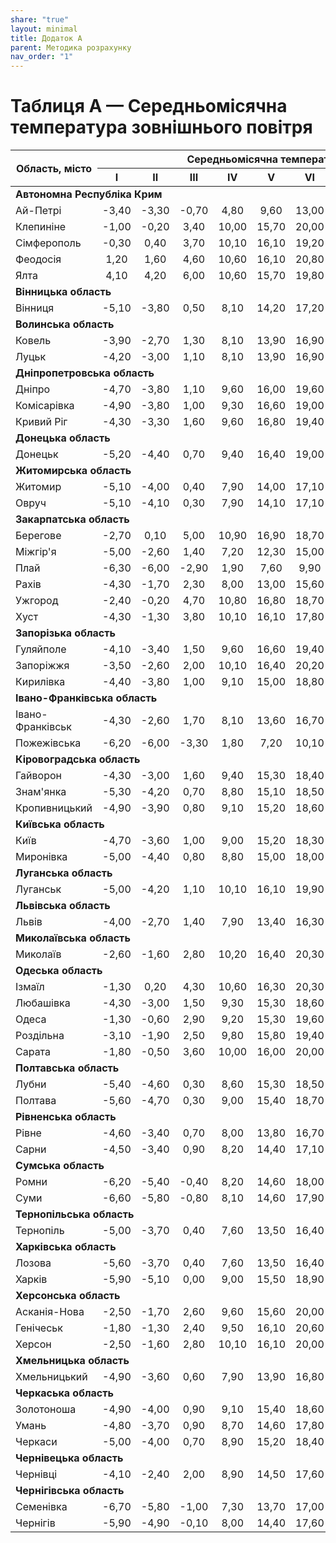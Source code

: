 ```yaml
---
share: "true"
layout: minimal
title: Додаток А
parent: Методика розрахунку
nav_order: "1"
---
```



# Таблиця А — Середньомісячна температура зовнішнього повітря

<table>
  <thead>
    <tr>
      <th rowspan="2">Область, місто</th>
      <th colspan="12">Середньомісячна температура зовнішнього повітря, ℃</th>
      <th rowspan="2">Середня за рік</th>
    </tr>
    <tr>
      <th>I</th>
      <th>II</th>
      <th>III</th>
      <th>IV</th>
      <th>V</th>
      <th>VI</th>
      <th>VII</th>
      <th>VIII</th>
      <th>IX</th>
      <th>X</th>
      <th>XI</th>
      <th>XII</th>
    </tr>
  </thead>
  <tbody>
    <tr>
      <td colspan="14"><b>Автономна Республіка Крим</b></td>
    </tr>
    <tr>
      <td>Ай-Петрі</td>
      <td style="text-align: center">-3,40</td>
      <td style="text-align: center">-3,30</td>
      <td style="text-align: center">-0,70</td>
      <td style="text-align: center">4,80</td>
      <td style="text-align: center">9,60</td>
      <td style="text-align: center">13,00</td>
      <td style="text-align: center">15,50</td>
      <td style="text-align: center">15,10</td>
      <td style="text-align: center">11,00</td>
      <td style="text-align: center">6,70</td>
      <td style="text-align: center">2,50</td>
      <td style="text-align: center">-1,60</td>
      <td style="text-align: center">5,80</td>
    </tr>
    <tr>
      <td>Клепиніне</td>
      <td style="text-align: center">-1,00</td>
      <td style="text-align: center">-0,20</td>
      <td style="text-align: center">3,40</td>
      <td style="text-align: center">10,00</td>
      <td style="text-align: center">15,70</td>
      <td style="text-align: center">20,00</td>
      <td style="text-align: center">22,70</td>
      <td style="text-align: center">21,80</td>
      <td style="text-align: center">16,70</td>
      <td style="text-align: center">10,70</td>
      <td style="text-align: center">5,70</td>
      <td style="text-align: center">1,60</td>
      <td style="text-align: center">10,60</td>
    </tr>
    <tr>
      <td>Сімферополь</td>
      <td style="text-align: center">-0,30</td>
      <td style="text-align: center">0,40</td>
      <td style="text-align: center">3,70</td>
      <td style="text-align: center">10,10</td>
      <td style="text-align: center">16,10</td>
      <td style="text-align: center">19,20</td>
      <td style="text-align: center">21,80</td>
      <td style="text-align: center">21,30</td>
      <td style="text-align: center">16,70</td>
      <td style="text-align: center">11,00</td>
      <td style="text-align: center">6,10</td>
      <td style="text-align: center">2,10</td>
      <td style="text-align: center">10,60</td>
    </tr>
    <tr>
      <td>Феодосія</td>
      <td style="text-align: center">1,20</td>
      <td style="text-align: center">1,60</td>
      <td style="text-align: center">4,60</td>
      <td style="text-align: center">10,60</td>
      <td style="text-align: center">16,10</td>
      <td style="text-align: center">20,80</td>
      <td style="text-align: center">23,20</td>
      <td style="text-align: center">23,10</td>
      <td style="text-align: center">18,40</td>
      <td style="text-align: center">12,60</td>
      <td style="text-align: center">7,60</td>
      <td style="text-align: center">3,80</td>
      <td style="text-align: center">12,00</td>
    </tr>
    <tr>
      <td>Ялта</td>
      <td style="text-align: center">4,10</td>
      <td style="text-align: center">4,20</td>
      <td style="text-align: center">6,00</td>
      <td style="text-align: center">10,60</td>
      <td style="text-align: center">15,70</td>
      <td style="text-align: center">19,80</td>
      <td style="text-align: center">23,60</td>
      <td style="text-align: center">23,20</td>
      <td style="text-align: center">19,00</td>
      <td style="text-align: center">13,60</td>
      <td style="text-align: center">9,50</td>
      <td style="text-align: center">6,10</td>
      <td style="text-align: center">13,00</td>
    </tr>
    <tr>
      <td colspan="14"><b>Вінницька область</b></td>
    </tr>
    <tr>
      <td>Вінниця</td>
      <td style="text-align: center">-5,10</td>
      <td style="text-align: center">-3,80</td>
      <td style="text-align: center">0,50</td>
      <td style="text-align: center">8,10</td>
      <td style="text-align: center">14,20</td>
      <td style="text-align: center">17,20</td>
      <td style="text-align: center">18,70</td>
      <td style="text-align: center">18,00</td>
      <td style="text-align: center">13,30</td>
      <td style="text-align: center">7,60</td>
      <td style="text-align: center">1,80</td>
      <td style="text-align: center">-2,90</td>
      <td style="text-align: center">7,30</td>
    </tr>
    <tr>
      <td colspan="14"><b>Волинська область</b></td>
    </tr>
    <tr>
      <td>Ковель</td>
      <td style="text-align: center">-3,90</td>
      <td style="text-align: center">-2,70</td>
      <td style="text-align: center">1,30</td>
      <td style="text-align: center">8,10</td>
      <td style="text-align: center">13,90</td>
      <td style="text-align: center">16,90</td>
      <td style="text-align: center">18,20</td>
      <td style="text-align: center">17,60</td>
      <td style="text-align: center">13,00</td>
      <td style="text-align: center">7,90</td>
      <td style="text-align: center">2,50</td>
      <td style="text-align: center">-1,90</td>
      <td style="text-align: center">7,60</td>
    </tr>
    <tr>
      <td>Луцьк</td>
      <td style="text-align: center">-4,20</td>
      <td style="text-align: center">-3,00</td>
      <td style="text-align: center">1,10</td>
      <td style="text-align: center">8,10</td>
      <td style="text-align: center">13,90</td>
      <td style="text-align: center">16,90</td>
      <td style="text-align: center">18,40</td>
      <td style="text-align: center">17,70</td>
      <td style="text-align: center">13,20</td>
      <td style="text-align: center">7,90</td>
      <td style="text-align: center">2,40</td>
      <td style="text-align: center">-2,40</td>
      <td style="text-align: center">7,50</td>
    </tr>
    <tr>
      <td colspan="14"><b>Дніпропетровська область</b></td>
    </tr>
    <tr>
      <td>Дніпро</td>
      <td style="text-align: center">-4,70</td>
      <td style="text-align: center">-3,80</td>
      <td style="text-align: center">1,10</td>
      <td style="text-align: center">9,60</td>
      <td style="text-align: center">16,00</td>
      <td style="text-align: center">19,60</td>
      <td style="text-align: center">21,60</td>
      <td style="text-align: center">20,70</td>
      <td style="text-align: center">15,40</td>
      <td style="text-align: center">8,60</td>
      <td style="text-align: center">2,20</td>
      <td style="text-align: center">-2,50</td>
      <td style="text-align: center">8,70</td>
    </tr>
    <tr>
      <td>Комісарівка</td>
      <td style="text-align: center">-4,90</td>
      <td style="text-align: center">-3,80</td>
      <td style="text-align: center">1,00</td>
      <td style="text-align: center">9,30</td>
      <td style="text-align: center">16,60</td>
      <td style="text-align: center">19,00</td>
      <td style="text-align: center">20,90</td>
      <td style="text-align: center">20,00</td>
      <td style="text-align: center">14,70</td>
      <td style="text-align: center">8,20</td>
      <td style="text-align: center">2,20</td>
      <td style="text-align: center">-2,40</td>
      <td style="text-align: center">8,30</td>
    </tr>
    <tr>
      <td>Кривий Ріг</td>
      <td style="text-align: center">-4,30</td>
      <td style="text-align: center">-3,30</td>
      <td style="text-align: center">1,60</td>
      <td style="text-align: center">9,60</td>
      <td style="text-align: center">16,80</td>
      <td style="text-align: center">19,40</td>
      <td style="text-align: center">21,50</td>
      <td style="text-align: center">20,70</td>
      <td style="text-align: center">15,50</td>
      <td style="text-align: center">8,90</td>
      <td style="text-align: center">2,70</td>
      <td style="text-align: center">-2,00</td>
      <td style="text-align: center">8,80</td>
    </tr>
    <tr>
      <td colspan="14"><b>Донецька область</b></td>
    </tr>
    <tr>
      <td>Донецьк</td>
      <td style="text-align: center">-5,20</td>
      <td style="text-align: center">-4,40</td>
      <td style="text-align: center">0,70</td>
      <td style="text-align: center">9,40</td>
      <td style="text-align: center">16,40</td>
      <td style="text-align: center">19,00</td>
      <td style="text-align: center">21,20</td>
      <td style="text-align: center">19,80</td>
      <td style="text-align: center">14,90</td>
      <td style="text-align: center">8,00</td>
      <td style="text-align: center">1,80</td>
      <td style="text-align: center">-2,90</td>
      <td style="text-align: center">8,10</td>
    </tr>
    <tr>
      <td colspan="14"><b>Житомирська область</b></td>
    </tr>
    <tr>
      <td>Житомир</td>
      <td style="text-align: center">-5,10</td>
      <td style="text-align: center">-4,00</td>
      <td style="text-align: center">0,40</td>
      <td style="text-align: center">7,90</td>
      <td style="text-align: center">14,00</td>
      <td style="text-align: center">17,10</td>
      <td style="text-align: center">18,50</td>
      <td style="text-align: center">17,70</td>
      <td style="text-align: center">13,00</td>
      <td style="text-align: center">7,40</td>
      <td style="text-align: center">1,70</td>
      <td style="text-align: center">-2,80</td>
      <td style="text-align: center">7,20</td>
    </tr>
    <tr>
      <td>Овруч</td>
      <td style="text-align: center">-5,10</td>
      <td style="text-align: center">-4,10</td>
      <td style="text-align: center">0,30</td>
      <td style="text-align: center">7,90</td>
      <td style="text-align: center">14,10</td>
      <td style="text-align: center">17,10</td>
      <td style="text-align: center">18,50</td>
      <td style="text-align: center">17,60</td>
      <td style="text-align: center">12,80</td>
      <td style="text-align: center">7,10</td>
      <td style="text-align: center">1,50</td>
      <td style="text-align: center">-3,10</td>
      <td style="text-align: center">7,10</td>
    </tr>
    <tr>
      <td colspan="14"><b>Закарпатська область</b></td>
    </tr>
    <tr>
      <td>Берегове</td>
      <td style="text-align: center">-2,70</td>
      <td style="text-align: center">0,10</td>
      <td style="text-align: center">5,00</td>
      <td style="text-align: center">10,90</td>
      <td style="text-align: center">16,90</td>
      <td style="text-align: center">18,70</td>
      <td style="text-align: center">20,20</td>
      <td style="text-align: center">19,60</td>
      <td style="text-align: center">15,70</td>
      <td style="text-align: center">10,30</td>
      <td style="text-align: center">4,80</td>
      <td style="text-align: center">-0,20</td>
      <td style="text-align: center">9,90</td>
    </tr>
    <tr>
      <td>Міжгір'я</td>
      <td style="text-align: center">-5,00</td>
      <td style="text-align: center">-2,60</td>
      <td style="text-align: center">1,40</td>
      <td style="text-align: center">7,20</td>
      <td style="text-align: center">12,30</td>
      <td style="text-align: center">15,00</td>
      <td style="text-align: center">16,40</td>
      <td style="text-align: center">15,80</td>
      <td style="text-align: center">12,30</td>
      <td style="text-align: center">7,40</td>
      <td style="text-align: center">2,50</td>
      <td style="text-align: center">2,40</td>
      <td style="text-align: center">6,70</td>
    </tr>
    <tr>
      <td>Плай</td>
      <td style="text-align: center">-6,30</td>
      <td style="text-align: center">-6,00</td>
      <td style="text-align: center">-2,90</td>
      <td style="text-align: center">1,90</td>
      <td style="text-align: center">7,60</td>
      <td style="text-align: center">9,90</td>
      <td style="text-align: center">11,40</td>
      <td style="text-align: center">11,50</td>
      <td style="text-align: center">7,70</td>
      <td style="text-align: center">3,60</td>
      <td style="text-align: center">-1,40</td>
      <td style="text-align: center">-5,10</td>
      <td style="text-align: center">2,70</td>
    </tr>
    <tr>
      <td>Рахів</td>
      <td style="text-align: center">-4,30</td>
      <td style="text-align: center">-1,70</td>
      <td style="text-align: center">2,30</td>
      <td style="text-align: center">8,00</td>
      <td style="text-align: center">13,00</td>
      <td style="text-align: center">15,60</td>
      <td style="text-align: center">17,00</td>
      <td style="text-align: center">16,40</td>
      <td style="text-align: center">12,90</td>
      <td style="text-align: center">7,80</td>
      <td style="text-align: center">2,80</td>
      <td style="text-align: center">-1,80</td>
      <td style="text-align: center">7,30</td>
    </tr>
    <tr>
      <td>Ужгород</td>
      <td style="text-align: center">-2,40</td>
      <td style="text-align: center">-0,20</td>
      <td style="text-align: center">4,70</td>
      <td style="text-align: center">10,80</td>
      <td style="text-align: center">16,80</td>
      <td style="text-align: center">18,70</td>
      <td style="text-align: center">20,30</td>
      <td style="text-align: center">19,80</td>
      <td style="text-align: center">15,50</td>
      <td style="text-align: center">10,20</td>
      <td style="text-align: center">4,70</td>
      <td style="text-align: center">-0,50</td>
      <td style="text-align: center">9,80</td>
    </tr>
    <tr>
      <td>Хуст</td>
      <td style="text-align: center">-4,30</td>
      <td style="text-align: center">-1,30</td>
      <td style="text-align: center">3,80</td>
      <td style="text-align: center">10,10</td>
      <td style="text-align: center">16,10</td>
      <td style="text-align: center">17,80</td>
      <td style="text-align: center">19,20</td>
      <td style="text-align: center">18,50</td>
      <td style="text-align: center">14,50</td>
      <td style="text-align: center">8,90</td>
      <td style="text-align: center">3,70</td>
      <td style="text-align: center">-1,30</td>
      <td style="text-align: center">8,70</td>
    </tr>
    <tr>
      <td colspan="14"><b>Запорізька область</b></td>
    </tr>
    <tr>
      <td>Гуляйполе</td>
      <td style="text-align: center">-4,10</td>
      <td style="text-align: center">-3,40</td>
      <td style="text-align: center">1,50</td>
      <td style="text-align: center">9,60</td>
      <td style="text-align: center">16,60</td>
      <td style="text-align: center">19,40</td>
      <td style="text-align: center">21,60</td>
      <td style="text-align: center">20,50</td>
      <td style="text-align: center">15,10</td>
      <td style="text-align: center">8,40</td>
      <td style="text-align: center">2,50</td>
      <td style="text-align: center">-1,90</td>
      <td style="text-align: center">8,70</td>
    </tr>
    <tr>
      <td>Запоріжжя</td>
      <td style="text-align: center">-3,50</td>
      <td style="text-align: center">-2,60</td>
      <td style="text-align: center">2,00</td>
      <td style="text-align: center">10,10</td>
      <td style="text-align: center">16,40</td>
      <td style="text-align: center">20,20</td>
      <td style="text-align: center">22,40</td>
      <td style="text-align: center">21,40</td>
      <td style="text-align: center">16,20</td>
      <td style="text-align: center">9,60</td>
      <td style="text-align: center">3,50</td>
      <td style="text-align: center">-1,10</td>
      <td style="text-align: center">9,60</td>
    </tr>
    <tr>
      <td>Кирилівка</td>
      <td style="text-align: center">-4,40</td>
      <td style="text-align: center">-3,80</td>
      <td style="text-align: center">1,00</td>
      <td style="text-align: center">9,10</td>
      <td style="text-align: center">15,00</td>
      <td style="text-align: center">18,80</td>
      <td style="text-align: center">20,60</td>
      <td style="text-align: center">20,10</td>
      <td style="text-align: center">14,90</td>
      <td style="text-align: center">8,10</td>
      <td style="text-align: center">2,30</td>
      <td style="text-align: center">-2,20</td>
      <td style="text-align: center">8,30</td>
    </tr>
    <tr>
      <td colspan="14"><b>Івано-Франківська область</b></td>
    </tr>
    <tr>
      <td>Івано-Франківськ</td>
      <td style="text-align: center">-4,30</td>
      <td style="text-align: center">-2,60</td>
      <td style="text-align: center">1,70</td>
      <td style="text-align: center">8,10</td>
      <td style="text-align: center">13,60</td>
      <td style="text-align: center">16,70</td>
      <td style="text-align: center">18,30</td>
      <td style="text-align: center">17,70</td>
      <td style="text-align: center">13,40</td>
      <td style="text-align: center">8,00</td>
      <td style="text-align: center">2,50</td>
      <td style="text-align: center">-2,40</td>
      <td style="text-align: center">7,60</td>
    </tr>
    <tr>
      <td>Пожежівська</td>
      <td style="text-align: center">-6,20</td>
      <td style="text-align: center">-6,00</td>
      <td style="text-align: center">-3,30</td>
      <td style="text-align: center">1,80</td>
      <td style="text-align: center">7,20</td>
      <td style="text-align: center">10,10</td>
      <td style="text-align: center">11,70</td>
      <td style="text-align: center">11,80</td>
      <td style="text-align: center">8,00</td>
      <td style="text-align: center">4,10</td>
      <td style="text-align: center">-0,70</td>
      <td style="text-align: center">-4,90</td>
      <td style="text-align: center">2,80</td>
    </tr>
    <tr>
      <td colspan="14"><b>Кіровоградська область</b></td>
    </tr>
    <tr>
      <td>Гайворон</td>
      <td style="text-align: center">-4,30</td>
      <td style="text-align: center">-3,00</td>
      <td style="text-align: center">1,60</td>
      <td style="text-align: center">9,40</td>
      <td style="text-align: center">15,30</td>
      <td style="text-align: center">18,40</td>
      <td style="text-align: center">20,00</td>
      <td style="text-align: center">19,20</td>
      <td style="text-align: center">14,40</td>
      <td style="text-align: center">8,40</td>
      <td style="text-align: center">2,70</td>
      <td style="text-align: center">-1,90</td>
      <td style="text-align: center">8,40</td>
    </tr>
    <tr>
      <td>Знам'янка</td>
      <td style="text-align: center">-5,30</td>
      <td style="text-align: center">-4,20</td>
      <td style="text-align: center">0,70</td>
      <td style="text-align: center">8,80</td>
      <td style="text-align: center">15,10</td>
      <td style="text-align: center">18,50</td>
      <td style="text-align: center">20,30</td>
      <td style="text-align: center">19,50</td>
      <td style="text-align: center">14,40</td>
      <td style="text-align: center">7,90</td>
      <td style="text-align: center">2,00</td>
      <td style="text-align: center">-2,80</td>
      <td style="text-align: center">7,90</td>
    </tr>
    <tr>
      <td>Кропивницький</td>
      <td style="text-align: center">-4,90</td>
      <td style="text-align: center">-3,90</td>
      <td style="text-align: center">0,80</td>
      <td style="text-align: center">9,10</td>
      <td style="text-align: center">15,20</td>
      <td style="text-align: center">18,60</td>
      <td style="text-align: center">20,40</td>
      <td style="text-align: center">19,70</td>
      <td style="text-align: center">14,70</td>
      <td style="text-align: center">8,20</td>
      <td style="text-align: center">2,10</td>
      <td style="text-align: center">-2,60</td>
      <td style="text-align: center">8,10</td>
    </tr>
    <tr>
      <td colspan="14"><b>Київська область</b></td>
    </tr>
    <tr>
      <td>Київ</td>
      <td style="text-align: center">-4,70</td>
      <td style="text-align: center">-3,60</td>
      <td style="text-align: center">1,00</td>
      <td style="text-align: center">9,00</td>
      <td style="text-align: center">15,20</td>
      <td style="text-align: center">18,30</td>
      <td style="text-align: center">19,80</td>
      <td style="text-align: center">19,00</td>
      <td style="text-align: center">13,90</td>
      <td style="text-align: center">8,10</td>
      <td style="text-align: center">1,90</td>
      <td style="text-align: center">-2,50</td>
      <td style="text-align: center">8,00</td>
    </tr>
    <tr>
      <td>Миронівка</td>
      <td style="text-align: center">-5,00</td>
      <td style="text-align: center">-4,40</td>
      <td style="text-align: center">0,80</td>
      <td style="text-align: center">8,80</td>
      <td style="text-align: center">15,00</td>
      <td style="text-align: center">18,00</td>
      <td style="text-align: center">19,80</td>
      <td style="text-align: center">19,00</td>
      <td style="text-align: center">14,10</td>
      <td style="text-align: center">8,00</td>
      <td style="text-align: center">1,80</td>
      <td style="text-align: center">-2,70</td>
      <td style="text-align: center">7,80</td>
    </tr>
    <tr>
      <td colspan="14"><b>Луганська область</b></td>
    </tr>
    <tr>
      <td>Луганськ</td>
      <td style="text-align: center">-5,00</td>
      <td style="text-align: center">-4,20</td>
      <td style="text-align: center">1,10</td>
      <td style="text-align: center">10,10</td>
      <td style="text-align: center">16,10</td>
      <td style="text-align: center">19,90</td>
      <td style="text-align: center">22,00</td>
      <td style="text-align: center">20,70</td>
      <td style="text-align: center">15,10</td>
      <td style="text-align: center">8,20</td>
      <td style="text-align: center">2,20</td>
      <td style="text-align: center">-2,50</td>
      <td style="text-align: center">8,60</td>
    </tr>
    <tr>
      <td colspan="14"><b>Львівська область</b></td>
    </tr>
    <tr>
      <td>Львів</td>
      <td style="text-align: center">-4,00</td>
      <td style="text-align: center">-2,70</td>
      <td style="text-align: center">1,40</td>
      <td style="text-align: center">7,90</td>
      <td style="text-align: center">13,40</td>
      <td style="text-align: center">16,30</td>
      <td style="text-align: center">17,70</td>
      <td style="text-align: center">17,20</td>
      <td style="text-align: center">13,00</td>
      <td style="text-align: center">8,00</td>
      <td style="text-align: center">2,50</td>
      <td style="text-align: center">-2,20</td>
      <td style="text-align: center">7,40</td>
    </tr>
    <tr>
      <td colspan="14"><b>Миколаївська область</b></td>
    </tr>
    <tr>
      <td>Миколаїв</td>
      <td style="text-align: center">-2,60</td>
      <td style="text-align: center">-1,60</td>
      <td style="text-align: center">2,80</td>
      <td style="text-align: center">10,20</td>
      <td style="text-align: center">16,40</td>
      <td style="text-align: center">20,30</td>
      <td style="text-align: center">22,70</td>
      <td style="text-align: center">22,00</td>
      <td style="text-align: center">16,80</td>
      <td style="text-align: center">10,40</td>
      <td style="text-align: center">4,20</td>
      <td style="text-align: center">-0,40</td>
      <td style="text-align: center">10,10</td>
    </tr>
    <tr>
      <td colspan="14"><b>Одеська область</b></td>
    </tr>
    <tr>
      <td>Ізмаїл</td>
      <td style="text-align: center">-1,30</td>
      <td style="text-align: center">0,20</td>
      <td style="text-align: center">4,30</td>
      <td style="text-align: center">10,60</td>
      <td style="text-align: center">16,30</td>
      <td style="text-align: center">20,30</td>
      <td style="text-align: center">22,30</td>
      <td style="text-align: center">21,70</td>
      <td style="text-align: center">17,00</td>
      <td style="text-align: center">11,20</td>
      <td style="text-align: center">5,70</td>
      <td style="text-align: center">0,70</td>
      <td style="text-align: center">10,80</td>
    </tr>
    <tr>
      <td>Любашівка</td>
      <td style="text-align: center">-4,30</td>
      <td style="text-align: center">-3,00</td>
      <td style="text-align: center">1,50</td>
      <td style="text-align: center">9,30</td>
      <td style="text-align: center">15,30</td>
      <td style="text-align: center">18,60</td>
      <td style="text-align: center">20,50</td>
      <td style="text-align: center">19,90</td>
      <td style="text-align: center">15,10</td>
      <td style="text-align: center">8,90</td>
      <td style="text-align: center">2,80</td>
      <td style="text-align: center">-1,90</td>
      <td style="text-align: center">8,60</td>
    </tr>
    <tr>
      <td>Одеса</td>
      <td style="text-align: center">-1,30</td>
      <td style="text-align: center">-0,60</td>
      <td style="text-align: center">2,90</td>
      <td style="text-align: center">9,20</td>
      <td style="text-align: center">15,30</td>
      <td style="text-align: center">19,60</td>
      <td style="text-align: center">22,00</td>
      <td style="text-align: center">21,60</td>
      <td style="text-align: center">17,00</td>
      <td style="text-align: center">11,30</td>
      <td style="text-align: center">5,80</td>
      <td style="text-align: center">1,10</td>
      <td style="text-align: center">10,30</td>
    </tr>
    <tr>
      <td>Роздільна</td>
      <td style="text-align: center">-3,10</td>
      <td style="text-align: center">-1,90</td>
      <td style="text-align: center">2,50</td>
      <td style="text-align: center">9,80</td>
      <td style="text-align: center">15,80</td>
      <td style="text-align: center">19,40</td>
      <td style="text-align: center">21,50</td>
      <td style="text-align: center">21,00</td>
      <td style="text-align: center">16,10</td>
      <td style="text-align: center">9,90</td>
      <td style="text-align: center">3,90</td>
      <td style="text-align: center">-0,90</td>
      <td style="text-align: center">9,50</td>
    </tr>
    <tr>
      <td>Сарата</td>
      <td style="text-align: center">-1,80</td>
      <td style="text-align: center">-0,50</td>
      <td style="text-align: center">3,60</td>
      <td style="text-align: center">10,00</td>
      <td style="text-align: center">16,00</td>
      <td style="text-align: center">20,00</td>
      <td style="text-align: center">22,10</td>
      <td style="text-align: center">21,30</td>
      <td style="text-align: center">16,40</td>
      <td style="text-align: center">10,50</td>
      <td style="text-align: center">5,10</td>
      <td style="text-align: center">0,20</td>
      <td style="text-align: center">10,20</td>
    </tr>
    <tr>
      <td colspan="14"><b>Полтавська область</b></td>
    </tr>
    <tr>
      <td>Лубни</td>
      <td style="text-align: center">-5,40</td>
      <td style="text-align: center">-4,60</td>
      <td style="text-align: center">0,30</td>
      <td style="text-align: center">8,60</td>
      <td style="text-align: center">15,30</td>
      <td style="text-align: center">18,50</td>
      <td style="text-align: center">20,20</td>
      <td style="text-align: center">19,10</td>
      <td style="text-align: center">13,70</td>
      <td style="text-align: center">7,60</td>
      <td style="text-align: center">1,30</td>
      <td style="text-align: center">-3,30</td>
      <td style="text-align: center">7,60</td>
    </tr>
    <tr>
      <td>Полтава</td>
      <td style="text-align: center">-5,60</td>
      <td style="text-align: center">-4,70</td>
      <td style="text-align: center">0,30</td>
      <td style="text-align: center">9,00</td>
      <td style="text-align: center">15,40</td>
      <td style="text-align: center">18,70</td>
      <td style="text-align: center">20,50</td>
      <td style="text-align: center">19,70</td>
      <td style="text-align: center">14,30</td>
      <td style="text-align: center">7,70</td>
      <td style="text-align: center">1,30</td>
      <td style="text-align: center">-3,30</td>
      <td style="text-align: center">7,80</td>
    </tr>
    <tr>
      <td colspan="14"><b>Рівненська область</b></td>
    </tr>
    <tr>
      <td>Рівне</td>
      <td style="text-align: center">-4,60</td>
      <td style="text-align: center">-3,40</td>
      <td style="text-align: center">0,70</td>
      <td style="text-align: center">8,00</td>
      <td style="text-align: center">13,80</td>
      <td style="text-align: center">16,70</td>
      <td style="text-align: center">18,20</td>
      <td style="text-align: center">17,50</td>
      <td style="text-align: center">13,10</td>
      <td style="text-align: center">7,70</td>
      <td style="text-align: center">2,10</td>
      <td style="text-align: center">-2,60</td>
      <td style="text-align: center">7,30</td>
    </tr>
    <tr>
      <td>Сарни</td>
      <td style="text-align: center">-4,50</td>
      <td style="text-align: center">-3,40</td>
      <td style="text-align: center">0,90</td>
      <td style="text-align: center">8,20</td>
      <td style="text-align: center">14,40</td>
      <td style="text-align: center">17,10</td>
      <td style="text-align: center">18,60</td>
      <td style="text-align: center">17,70</td>
      <td style="text-align: center">13,00</td>
      <td style="text-align: center">7,70</td>
      <td style="text-align: center">2,10</td>
      <td style="text-align: center">-2,40</td>
      <td style="text-align: center">7,40</td>
    </tr>
    <tr>
      <td colspan="14"><b>Сумська область</b></td>
    </tr>
    <tr>
      <td>Ромни</td>
      <td style="text-align: center">-6,20</td>
      <td style="text-align: center">-5,40</td>
      <td style="text-align: center">-0,40</td>
      <td style="text-align: center">8,20</td>
      <td style="text-align: center">14,60</td>
      <td style="text-align: center">18,00</td>
      <td style="text-align: center">19,40</td>
      <td style="text-align: center">18,40</td>
      <td style="text-align: center">13,10</td>
      <td style="text-align: center">6,80</td>
      <td style="text-align: center">0,70</td>
      <td style="text-align: center">-4,00</td>
      <td style="text-align: center">6,90</td>
    </tr>
    <tr>
      <td>Суми</td>
      <td style="text-align: center">-6,60</td>
      <td style="text-align: center">-5,80</td>
      <td style="text-align: center">-0,80</td>
      <td style="text-align: center">8,10</td>
      <td style="text-align: center">14,60</td>
      <td style="text-align: center">17,90</td>
      <td style="text-align: center">19,50</td>
      <td style="text-align: center">18,40</td>
      <td style="text-align: center">13,00</td>
      <td style="text-align: center">6,70</td>
      <td style="text-align: center">0,40</td>
      <td style="text-align: center">-4,30</td>
      <td style="text-align: center">6,80</td>
    </tr>
    <tr>
      <td colspan="14"><b>Тернопільська область</b></td>
    </tr>
    <tr>
      <td>Тернопіль</td>
      <td style="text-align: center">-5,00</td>
      <td style="text-align: center">-3,70</td>
      <td style="text-align: center">0,40</td>
      <td style="text-align: center">7,60</td>
      <td style="text-align: center">13,50</td>
      <td style="text-align: center">16,40</td>
      <td style="text-align: center">17,80</td>
      <td style="text-align: center">17,20</td>
      <td style="text-align: center">12,80</td>
      <td style="text-align: center">7,50</td>
      <td style="text-align: center">1,80</td>
      <td style="text-align: center">-3,10</td>
      <td style="text-align: center">6,90</td>
    </tr>
    <tr>
      <td colspan="14"><b>Харківська область</b></td>
    </tr>
    <tr>
      <td>Лозова</td>
      <td style="text-align: center">-5,60</td>
      <td style="text-align: center">-3,70</td>
      <td style="text-align: center">0,40</td>
      <td style="text-align: center">7,60</td>
      <td style="text-align: center">13,50</td>
      <td style="text-align: center">16,40</td>
      <td style="text-align: center">17,80</td>
      <td style="text-align: center">17,20</td>
      <td style="text-align: center">12,80</td>
      <td style="text-align: center">7,50</td>
      <td style="text-align: center">1,80</td>
      <td style="text-align: center">-3,10</td>
      <td style="text-align: center">6,90</td>
    </tr>
    <tr>
      <td>Харків</td>
      <td style="text-align: center">-5,90</td>
      <td style="text-align: center">-5,10</td>
      <td style="text-align: center">0,00</td>
      <td style="text-align: center">9,00</td>
      <td style="text-align: center">15,50</td>
      <td style="text-align: center">18,90</td>
      <td style="text-align: center">20,70</td>
      <td style="text-align: center">19,70</td>
      <td style="text-align: center">14,10</td>
      <td style="text-align: center">7,50</td>
      <td style="text-align: center">1,00</td>
      <td style="text-align: center">-3,70</td>
      <td style="text-align: center">7,60</td>
    </tr>
    <tr>
      <td colspan="14"><b>Херсонська область</b></td>
    </tr>
    <tr>
      <td>Асканія-Нова</td>
      <td style="text-align: center">-2,50</td>
      <td style="text-align: center">-1,70</td>
      <td style="text-align: center">2,60</td>
      <td style="text-align: center">9,60</td>
      <td style="text-align: center">15,60</td>
      <td style="text-align: center">20,00</td>
      <td style="text-align: center">22,50</td>
      <td style="text-align: center">21,80</td>
      <td style="text-align: center">16,50</td>
      <td style="text-align: center">9,90</td>
      <td style="text-align: center">4,20</td>
      <td style="text-align: center">0,00</td>
      <td style="text-align: center">9,90</td>
    </tr>
    <tr>
      <td>Генічеськ</td>
      <td style="text-align: center">-1,80</td>
      <td style="text-align: center">-1,30</td>
      <td style="text-align: center">2,40</td>
      <td style="text-align: center">9,50</td>
      <td style="text-align: center">16,10</td>
      <td style="text-align: center">20,60</td>
      <td style="text-align: center">23,10</td>
      <td style="text-align: center">22,40</td>
      <td style="text-align: center">17,50</td>
      <td style="text-align: center">11,00</td>
      <td style="text-align: center">6,20</td>
      <td style="text-align: center">6,70</td>
      <td style="text-align: center">10,50</td>
    </tr>
    <tr>
      <td>Херсон</td>
      <td style="text-align: center">-2,50</td>
      <td style="text-align: center">-1,60</td>
      <td style="text-align: center">2,80</td>
      <td style="text-align: center">10,10</td>
      <td style="text-align: center">16,10</td>
      <td style="text-align: center">20,00</td>
      <td style="text-align: center">22,40</td>
      <td style="text-align: center">21,60</td>
      <td style="text-align: center">16,50</td>
      <td style="text-align: center">10,10</td>
      <td style="text-align: center">4,30</td>
      <td style="text-align: center">-0,20</td>
      <td style="text-align: center">10,00</td>
    </tr>
    <tr>
      <td colspan="14"><b>Хмельницька область</b></td>
    </tr>
    <tr>
      <td>Хмельницький</td>
      <td style="text-align: center">-4,90</td>
      <td style="text-align: center">-3,60</td>
      <td style="text-align: center">0,60</td>
      <td style="text-align: center">7,90</td>
      <td style="text-align: center">13,90</td>
      <td style="text-align: center">16,80</td>
      <td style="text-align: center">18,40</td>
      <td style="text-align: center">17,70</td>
      <td style="text-align: center">13,10</td>
      <td style="text-align: center">7,60</td>
      <td style="text-align: center">1,90</td>
      <td style="text-align: center">-2,90</td>
      <td style="text-align: center">7,20</td>
    </tr>
    <tr>
      <td colspan="14"><b>Черкаська область</b></td>
    </tr>
    <tr>
      <td>Золотоноша</td>
      <td style="text-align: center">-4,90</td>
      <td style="text-align: center">-4,00</td>
      <td style="text-align: center">0,90</td>
      <td style="text-align: center">9,10</td>
      <td style="text-align: center">15,40</td>
      <td style="text-align: center">18,60</td>
      <td style="text-align: center">20,20</td>
      <td style="text-align: center">19,10</td>
      <td style="text-align: center">14,00</td>
      <td style="text-align: center">7,80</td>
      <td style="text-align: center">1,90</td>
      <td style="text-align: center">-2,90</td>
      <td style="text-align: center">7,20</td>
    </tr>
    <tr>
      <td>Умань</td>
      <td style="text-align: center">-4,80</td>
      <td style="text-align: center">-3,70</td>
      <td style="text-align: center">0,90</td>
      <td style="text-align: center">8,70</td>
      <td style="text-align: center">14,60</td>
      <td style="text-align: center">17,80</td>
      <td style="text-align: center">19,40</td>
      <td style="text-align: center">18,60</td>
      <td style="text-align: center">13,60</td>
      <td style="text-align: center">7,70</td>
      <td style="text-align: center">2,00</td>
      <td style="text-align: center">-2,50</td>
      <td style="text-align: center">7,70</td>
    </tr>
    <tr>
      <td>Черкаси</td>
      <td style="text-align: center">-5,00</td>
      <td style="text-align: center">-4,00</td>
      <td style="text-align: center">0,70</td>
      <td style="text-align: center">8,90</td>
      <td style="text-align: center">15,20</td>
      <td style="text-align: center">18,40</td>
      <td style="text-align: center">20,10</td>
      <td style="text-align: center">19,30</td>
      <td style="text-align: center">14,20</td>
      <td style="text-align: center">7,90</td>
      <td style="text-align: center">2,00</td>
      <td style="text-align: center">-2,70</td>
      <td style="text-align: center">7,90</td>
    </tr>
    <tr>
      <td colspan="14"><b>Чернівецька область</b></td>
    </tr>
    <tr>
      <td>Чернівці</td>
      <td style="text-align: center">-4,10</td>
      <td style="text-align: center">-2,40</td>
      <td style="text-align: center">2,00</td>
      <td style="text-align: center">8,90</td>
      <td style="text-align: center">14,50</td>
      <td style="text-align: center">17,60</td>
      <td style="text-align: center">19,10</td>
      <td style="text-align: center">18,40</td>
      <td style="text-align: center">14,10</td>
      <td style="text-align: center">8,70</td>
      <td style="text-align: center">2,70</td>
      <td style="text-align: center">-2,10</td>
      <td style="text-align: center">8,10</td>
    </tr>
    <tr>
      <td colspan="14"><b>Чернігівська область</b></td>
    </tr>
    <tr>
      <td>Семенівка</td>
      <td style="text-align: center">-6,70</td>
      <td style="text-align: center">-5,80</td>
      <td style="text-align: center">-1,00</td>
      <td style="text-align: center">7,30</td>
      <td style="text-align: center">13,70</td>
      <td style="text-align: center">17,00</td>
      <td style="text-align: center">18,50</td>
      <td style="text-align: center">17,40</td>
      <td style="text-align: center">12,20</td>
      <td style="text-align: center">6,20</td>
      <td style="text-align: center">0,20</td>
      <td style="text-align: center">-4,00</td>
      <td style="text-align: center">6,30</td>
    </tr>
    <tr>
      <td>Чернігів</td>
      <td style="text-align: center">-5,90</td>
      <td style="text-align: center">-4,90</td>
      <td style="text-align: center">-0,10</td>
      <td style="text-align: center">8,00</td>
      <td style="text-align: center">14,40</td>
      <td style="text-align: center">17,60</td>
      <td style="text-align: center">19,20</td>
      <td style="text-align: center">18,10</td>
      <td style="text-align: center">12,90</td>
      <td style="text-align: center">6,90</td>
      <td style="text-align: center">1,00</td>
      <td style="text-align: center">-3,50</td>
      <td style="text-align: center">7,00</td>
    </tr>
  </tbody>
</table>
